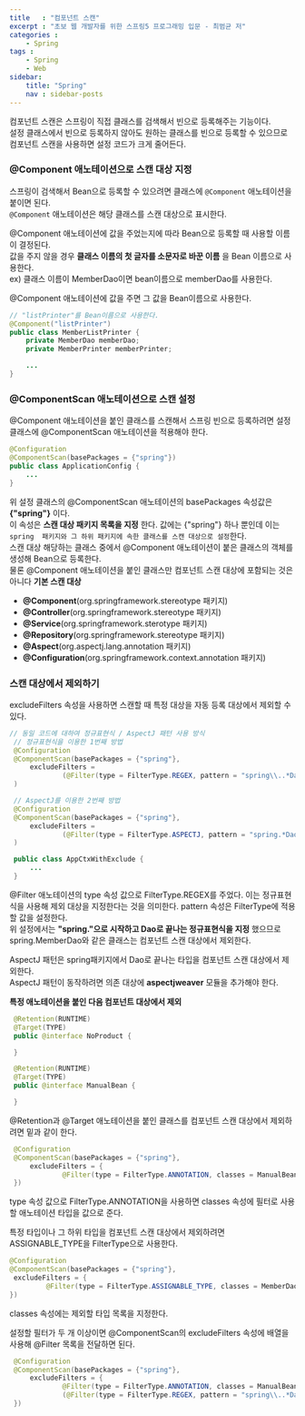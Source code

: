 ```yaml
---
title   : "컴포넌트 스캔"
excerpt : "초보 웹 개발자를 위한 스프링5 프로그래밍 입문 - 최범균 저"
categories : 
    - Spring
tags : 
    - Spring
    - Web
sidebar:
    title: "Spring"
    nav : sidebar-posts
---    
```


컴포넌트 스캔은 스프링이 직접 클래스를 검색해서 빈으로 등록해주는 기능이다.  
설정 클래스에서 빈으로 등록하지 않아도 원하는 클래스를 빈으로 등록할 수 있으므로  
컴포넌트 스캔을 사용하면 설정 코드가 크게 줄어든다.  


### @Component 애노테이션으로 스캔 대상 지정  

스프링이 검색해서 Bean으로 등록할 수 있으려면 클래스에 `@Component` 애노테이션을 붙이면 된다.  
`@Component` 애노테이션은 해당 클래스를 스캔 대상으로 표시한다.  

@Component 애노테이션에 값을 주었는지에 따라 Bean으로 등록할 때 사용할 이름이 결정된다.  
값을 주지 않을 경우 __클래스 이름의 첫 글자를 소문자로 바꾼 이름__ 을 Bean 이름으로 사용한다.  
ex) 클래스 이름이 MemberDao이면 bean이름으로 memberDao를 사용한다.  

@Component 애노테이션에 값을 주면 그 값을 Bean이름으로 사용한다.  
```java
// "listPrinter"를 Bean이름으로 사용한다.
@Component("listPrinter")
public class MemberListPrinter {
    private MemberDao memberDao;
    private MemberPrinter memberPrinter;

    ...
}
```

### @ComponentScan 애노테이션으로 스캔 설정  
@Component 애노테이션을 붙인 클래스를 스캔해서 스프링 빈으로 등록하려면 설정 클래스에 @ComponentScan 애노테이션을 적용해야 한다.  

```java
@Configuration
@ComponentScan(basePackages = {"spring"})
public class ApplicationConfig {
    ...
}
```
위 설정 클래스의 @ComponentScan 애노테이션의 basePackages 속성값은 __{"spring"}__ 이다.  
이 속성은 __스캔 대상 패키지 목록을 지정__ 한다. 값에는 {"spring"} 하나 뿐인데 이는 `spring  패키지와 그 하위 패키지에 속한 클래스를 스캔 대상으로 설정`한다.  
스캔 대상 해당하는 클래스 중에서 @Component 애노테이션이 붙은 클래스의 객체를 생성해 Bean으로 등록한다.  
물론 @Component 애노테이션을 붙인 클래스만 컴포넌트 스캔 대상에 포함되는 것은 아니다
__기본 스캔 대상__  
- __@Component__(org.springframework.stereotype 패키지)
- __@Controller__(org.springframework.stereotype 패키지)
- __@Service__(org.springframework.sterotype 패키지)
- __@Repository__(org.springframework.stereotype 패키지)  
- __@Aspect__(org.aspectj.lang.annotation 패키지)
- __@Configuration__(org.springframework.context.annotation 패키지)  
  

### 스캔 대상에서 제외하기  
excludeFilters 속성을 사용하면 스캔할 때 특정 대상을 자동 등록 대상에서 제외할 수 있다.  

```java
// 동일 코드에 대하여 정규표현식 / AspectJ 패턴 사용 방식
 // 정규표현식을 이용한 1번째 방법
 @Configuration
 @ComponentScan(basePackages = {"spring"}, 
     excludeFilters = 
             (@Filter(type = FilterType.REGEX, pattern = "spring\\..*Dao" )		
 )

 // AspectJ를 이용한 2번째 방법
 @Configuration
 @ComponentScan(basePackages = {"spring"}, 
     excludeFilters = 
             (@Filter(type = FilterType.ASPECTJ, pattern = "spring.*Dao" )		
 )

 public class AppCtxWithExclude {
     ...
 }
```  
@Filter 애노테이션의 type 속성 값으로 FilterType.REGEX를 주었다. 이는 정규표현식을 사용해 제외 대상을 지정한다는 것을 의미한다. pattern 속성은 FilterType에 적용할 값을 설정한다.  
위 설정에서는 __"spring."으로 시작하고 Dao로 끝나는 정규표현식을 지정__ 했으므로 spring.MemberDao와 같은 클래스는 컴포넌트 스캔 대상에서 제외한다.  

AspectJ 패턴은 spring패키지에서 Dao로 끝나는 타입을 컴포넌트 스캔 대상에서 제외한다.  
AspectJ 패턴이 동작하려면 의존 대상에 __aspectjweaver__ 모듈을 추가해야 한다.

__특정 애노테이션을 붙인 다음 컴포넌트 대상에서 제외__  
```java
 @Retention(RUNTIME)
 @Target(TYPE)
 public @interface NoProduct {

 }

 @Retention(RUNTIME)
 @Target(TYPE)
 public @interface ManualBean {

 }
```  
@Retention과 @Target 애노테이션을 붙인 클래스를 컴포넌트 스캔 대상에서 제외하려면 밑과 같이 한다.  
```java
 @Configuration
 @ComponentScan(basePackages = {"spring"}, 
     excludeFilters = { 
             @Filter(type = FilterType.ANNOTATION, classes = ManualBean.class )			
 })
```  

type 속성 값으로 FilterType.ANNOTATION을 사용하면 classes 속성에 필터로 사용할 애노테이션 타입을 값으로 준다.  

특정 타입이나 그 하위 타입을 컴포넌트 스캔 대상에서 제외하려면 ASSIGNABLE_TYPE을 FilterType으로 사용한다.  
```java
@Configuration
@ComponentScan(basePackages = {"spring"}, 
 excludeFilters = { 
         @Filter(type = FilterType.ASSIGNABLE_TYPE, classes = MemberDao.class )			
})
```

classes 속성에는 제외할 타입 목록을 지정한다.  


설정할 필터가 두 개 이상이면 @ComponentScan의 excludeFilters 속성에 배열을 사용해 @Filter 목록을 전달하면 된다.  
```java
 @Configuration
 @ComponentScan(basePackages = {"spring"}, 
     excludeFilters = { 
             @Filter(type = FilterType.ANNOTATION, classes = ManualBean.class ),
             (@Filter(type = FilterType.REGEX, pattern = "spring\\..*Dao" )
 })
```